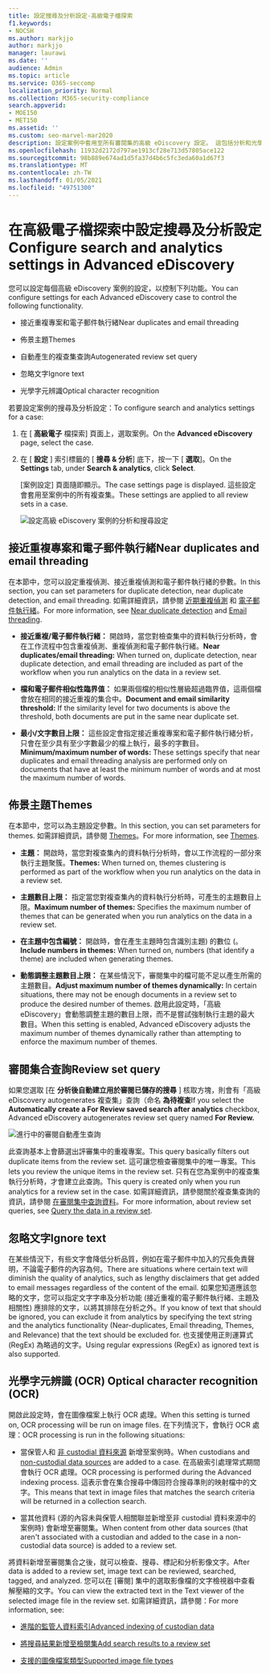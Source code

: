 ```yaml
---
title: 設定搜尋及分析設定-高級電子檔探索
f1.keywords:
- NOCSH
ms.author: markjjo
author: markjjo
manager: laurawi
ms.date: ''
audience: Admin
ms.topic: article
ms.service: O365-seccomp
localization_priority: Normal
ms.collection: M365-security-compliance
search.appverid:
- MOE150
- MET150
ms.assetid: ''
ms.custom: seo-marvel-mar2020
description: 設定案例中套用至所有審閱集的高級 eDiscovery 設定。 這包括分析和光學字元辨識的設定。
ms.openlocfilehash: 11932d2172d797ae1913cf28e713d57805ace122
ms.sourcegitcommit: 98b889e674ad1d5fa37d4b6c5fc3eda60a1d67f3
ms.translationtype: MT
ms.contentlocale: zh-TW
ms.lasthandoff: 01/05/2021
ms.locfileid: "49751300"
---
```

# <a name="configure-search-and-analytics-settings-in-advanced-ediscovery"></a><span data-ttu-id="0565c-104">在高級電子檔探索中設定搜尋及分析設定</span><span class="sxs-lookup"><span data-stu-id="0565c-104">Configure search and analytics settings in Advanced eDiscovery</span></span>

<span data-ttu-id="0565c-105">您可以設定每個高級 eDiscovery 案例的設定，以控制下列功能。</span><span class="sxs-lookup"><span data-stu-id="0565c-105">You can configure settings for each Advanced eDiscovery case to control the following functionality.</span></span>

- <span data-ttu-id="0565c-106">接近重複專案和電子郵件執行緒</span><span class="sxs-lookup"><span data-stu-id="0565c-106">Near duplicates and email threading</span></span>

- <span data-ttu-id="0565c-107">佈景主題</span><span class="sxs-lookup"><span data-stu-id="0565c-107">Themes</span></span>

- <span data-ttu-id="0565c-108">自動產生的複查集查詢</span><span class="sxs-lookup"><span data-stu-id="0565c-108">Autogenerated review set query</span></span>

- <span data-ttu-id="0565c-109">忽略文字</span><span class="sxs-lookup"><span data-stu-id="0565c-109">Ignore text</span></span>

- <span data-ttu-id="0565c-110">光學字元辨識</span><span class="sxs-lookup"><span data-stu-id="0565c-110">Optical character recognition</span></span>

<span data-ttu-id="0565c-111">若要設定案例的搜尋及分析設定：</span><span class="sxs-lookup"><span data-stu-id="0565c-111">To configure search and analytics settings for a case:</span></span>

1. <span data-ttu-id="0565c-112">在 [ **高級電子** 檔探索] 頁面上，選取案例。</span><span class="sxs-lookup"><span data-stu-id="0565c-112">On the **Advanced eDiscovery** page, select the case.</span></span>

2. <span data-ttu-id="0565c-113">在 [ **設定** ] 索引標籤的 [ **搜尋 & 分析**] 底下，按一下 [ **選取**]。</span><span class="sxs-lookup"><span data-stu-id="0565c-113">On the **Settings** tab, under **Search & analytics**, click **Select**.</span></span>

   <span data-ttu-id="0565c-114">[案例設定] 頁面隨即顯示。</span><span class="sxs-lookup"><span data-stu-id="0565c-114">The case settings page is displayed.</span></span> <span data-ttu-id="0565c-115">這些設定會套用至案例中的所有複查集。</span><span class="sxs-lookup"><span data-stu-id="0565c-115">These settings are applied to all review sets in a case.</span></span>

   ![設定高級 eDiscovery 案例的分析和搜尋設定](../media/AeDCaseSettings.png)

## <a name="near-duplicates-and-email-threading"></a><span data-ttu-id="0565c-117">接近重複專案和電子郵件執行緒</span><span class="sxs-lookup"><span data-stu-id="0565c-117">Near duplicates and email threading</span></span>

<span data-ttu-id="0565c-118">在本節中，您可以設定重複偵測、接近重複偵測和電子郵件執行緒的參數。</span><span class="sxs-lookup"><span data-stu-id="0565c-118">In this section, you can set parameters for duplicate detection, near duplicate detection, and email threading.</span></span> <span data-ttu-id="0565c-119">如需詳細資訊，請參閱 [近期重複偵測](near-duplicate-detection-in-advanced-ediscovery.md) 和 [電子郵件執行緒](email-threading-in-advanced-ediscovery.md)。</span><span class="sxs-lookup"><span data-stu-id="0565c-119">For more information, see [Near duplicate detection](near-duplicate-detection-in-advanced-ediscovery.md) and [Email threading](email-threading-in-advanced-ediscovery.md).</span></span>

- <span data-ttu-id="0565c-120">**接近重複/電子郵件執行緒：** 開啟時，當您對檢查集中的資料執行分析時，會在工作流程中包含重複偵測、重複偵測和電子郵件執行緒。</span><span class="sxs-lookup"><span data-stu-id="0565c-120">**Near duplicates/email threading:** When turned on, duplicate detection, near duplicate detection, and email threading are included as part of the workflow when you run analytics on the data in a review set.</span></span>

- <span data-ttu-id="0565c-121">**檔和電子郵件相似性臨界值：** 如果兩個檔的相似性層級超過臨界值，這兩個檔會放在相同的接近重複的集合中。</span><span class="sxs-lookup"><span data-stu-id="0565c-121">**Document and email similarity threshold:** If the similarity level for two documents is above the threshold, both documents are put in the same near duplicate set.</span></span>

- <span data-ttu-id="0565c-122">**最小/文字數目上限：** 這些設定會指定接近重複專案和電子郵件執行緒分析，只會在至少具有至少字數最少的檔上執行，最多的字數目。</span><span class="sxs-lookup"><span data-stu-id="0565c-122">**Minimum/maximum number of words:** These settings specify that near duplicates and email threading analysis are performed only on documents that have at least the minimum number of words and at most the maximum number of words.</span></span>

## <a name="themes"></a><span data-ttu-id="0565c-123">佈景主題</span><span class="sxs-lookup"><span data-stu-id="0565c-123">Themes</span></span>

<span data-ttu-id="0565c-124">在本節中，您可以為主題設定參數。</span><span class="sxs-lookup"><span data-stu-id="0565c-124">In this section, you can set parameters for themes.</span></span> <span data-ttu-id="0565c-125">如需詳細資訊，請參閱 [Themes](themes-in-advanced-ediscovery.md)。</span><span class="sxs-lookup"><span data-stu-id="0565c-125">For more information, see [Themes](themes-in-advanced-ediscovery.md).</span></span>

- <span data-ttu-id="0565c-126">**主題：** 開啟時，當您對複查集內的資料執行分析時，會以工作流程的一部分來執行主題聚簇。</span><span class="sxs-lookup"><span data-stu-id="0565c-126">**Themes:** When turned on, themes clustering is performed as part of the workflow when you run analytics on the data in a review set.</span></span>

- <span data-ttu-id="0565c-127">**主題數目上限：** 指定當您對複查集內的資料執行分析時，可產生的主題數目上限。</span><span class="sxs-lookup"><span data-stu-id="0565c-127">**Maximum number of themes:** Specifies the maximum number of themes that can be generated when you run analytics on the data in a review set.</span></span>

- <span data-ttu-id="0565c-128">**在主題中包含編號：** 開啟時，會在產生主題時包含識別主題) 的數位 (。</span><span class="sxs-lookup"><span data-stu-id="0565c-128">**Include numbers in themes:** When turned on, numbers (that identify a theme) are included when generating themes.</span></span> 

- <span data-ttu-id="0565c-129">**動態調整主題數目上限：** 在某些情況下，審閱集中的檔可能不足以產生所需的主題數目。</span><span class="sxs-lookup"><span data-stu-id="0565c-129">**Adjust maximum number of themes dynamically:** In certain situations, there may not be enough documents in a review set to produce the desired number of themes.</span></span> <span data-ttu-id="0565c-130">啟用此設定時，「高級 eDiscovery」會動態調整主題的數目上限，而不是嘗試強制執行主題的最大數目。</span><span class="sxs-lookup"><span data-stu-id="0565c-130">When this setting is enabled, Advanced eDiscovery adjusts the maximum number of themes dynamically rather than attempting to enforce the maximum number of themes.</span></span>

## <a name="review-set-query"></a><span data-ttu-id="0565c-131">審閱集合查詢</span><span class="sxs-lookup"><span data-stu-id="0565c-131">Review set query</span></span>

<span data-ttu-id="0565c-132">如果您選取 [在 **分析後自動建立用於審閱已儲存的搜尋** ] 核取方塊，則會有「高級 eDiscovery autogenerates 複查集」查詢（命名 **為待複查**</span><span class="sxs-lookup"><span data-stu-id="0565c-132">If you select the **Automatically create a For Review saved search after analytics** checkbox, Advanced eDiscovery autogenerates review set query named **For Review.**</span></span> 

![進行中的審閱自動產生查詢](../media/AeDForReviewQuery.png)

<span data-ttu-id="0565c-134">此查詢基本上會篩選出評審集中的重複專案。</span><span class="sxs-lookup"><span data-stu-id="0565c-134">This query basically filters out duplicate items from the review set.</span></span> <span data-ttu-id="0565c-135">這可讓您檢查審閱集中的唯一專案。</span><span class="sxs-lookup"><span data-stu-id="0565c-135">This lets you review the unique items in the review set.</span></span> <span data-ttu-id="0565c-136">只有在您為案例中的複查集執行分析時，才會建立此查詢。</span><span class="sxs-lookup"><span data-stu-id="0565c-136">This query is created only when you run analytics for a review set in the case.</span></span> <span data-ttu-id="0565c-137">如需詳細資訊，請參閱關於複查集查詢的資訊，請參閱 [在審閱集中查詢資料](review-set-search.md)。</span><span class="sxs-lookup"><span data-stu-id="0565c-137">For more information, about review set queries, see [Query the data in a review set](review-set-search.md).</span></span>

## <a name="ignore-text"></a><span data-ttu-id="0565c-138">忽略文字</span><span class="sxs-lookup"><span data-stu-id="0565c-138">Ignore text</span></span>

<span data-ttu-id="0565c-139">在某些情況下，有些文字會降低分析品質，例如在電子郵件中加入的冗長免責聲明，不論電子郵件的內容為何。</span><span class="sxs-lookup"><span data-stu-id="0565c-139">There are situations where certain text will diminish the quality of analytics, such as lengthy disclaimers that get added to email messages regardless of the content of the email.</span></span> <span data-ttu-id="0565c-140">如果您知道應該忽略的文字，您可以指定文字字串及分析功能 (接近重複的電子郵件執行緒、主題及相關性) 應排除的文字，以將其排除在分析之外。</span><span class="sxs-lookup"><span data-stu-id="0565c-140">If you know of text that should be ignored, you can exclude it from analytics by specifying the text string and the analytics functionality (Near-duplicates, Email threading, Themes, and Relevance) that the text should be excluded for.</span></span> <span data-ttu-id="0565c-141">也支援使用正則運算式 (RegEx) 為略過的文字。</span><span class="sxs-lookup"><span data-stu-id="0565c-141">Using regular expressions (RegEx) as ignored text is also supported.</span></span> 

## <a name="optical-character-recognition-ocr"></a><span data-ttu-id="0565c-142">光學字元辨識 (OCR) </span><span class="sxs-lookup"><span data-stu-id="0565c-142">Optical character recognition (OCR)</span></span>

<span data-ttu-id="0565c-143">開啟此設定時，會在圖像檔案上執行 OCR 處理。</span><span class="sxs-lookup"><span data-stu-id="0565c-143">When this setting is turned on, OCR processing will be run on image files.</span></span> <span data-ttu-id="0565c-144">在下列情況下，會執行 OCR 處理：</span><span class="sxs-lookup"><span data-stu-id="0565c-144">OCR processing is run in the following situations:</span></span>

- <span data-ttu-id="0565c-145">當保管人和 [非 custodial 資料來源](non-custodial-data-sources.md) 新增至案例時。</span><span class="sxs-lookup"><span data-stu-id="0565c-145">When custodians and [non-custodial data sources](non-custodial-data-sources.md) are added to a case.</span></span> <span data-ttu-id="0565c-146">在高級索引處理常式期間會執行 OCR 處理。</span><span class="sxs-lookup"><span data-stu-id="0565c-146">OCR processing is performed during the Advanced indexing process.</span></span> <span data-ttu-id="0565c-147">這表示會在集合搜尋中傳回符合搜尋準則的映射檔中的文字。</span><span class="sxs-lookup"><span data-stu-id="0565c-147">This means that text in image files that matches the search criteria will be returned in a collection search.</span></span>

- <span data-ttu-id="0565c-148">當其他資料 (源的內容未與保管人相關聯並新增至非 custodial 資料來源中的案例時) 會新增至審閱集。</span><span class="sxs-lookup"><span data-stu-id="0565c-148">When content from other data sources (that aren't associated with a custodian and added to the case in a non-custodial data source) is added to a review set.</span></span>

<span data-ttu-id="0565c-149">將資料新增至審閱集合之後，就可以檢查、搜尋、標記和分析影像文字。</span><span class="sxs-lookup"><span data-stu-id="0565c-149">After data is added to a review set, image text can be reviewed, searched, tagged, and analyzed.</span></span> <span data-ttu-id="0565c-150">您可以在 [審閱] 集中的選取影像檔的文字檢視器中查看解壓縮的文字。</span><span class="sxs-lookup"><span data-stu-id="0565c-150">You can view the extracted text in the Text viewer of the selected image file in the review set.</span></span> <span data-ttu-id="0565c-151">如需詳細資訊，請參閱：</span><span class="sxs-lookup"><span data-stu-id="0565c-151">For more information, see:</span></span>

- [<span data-ttu-id="0565c-152">進階的監管人資料索引</span><span class="sxs-lookup"><span data-stu-id="0565c-152">Advanced indexing of custodian data</span></span>](indexing-custodian-data.md)

- [<span data-ttu-id="0565c-153">將搜尋結果新增至檢閱集</span><span class="sxs-lookup"><span data-stu-id="0565c-153">Add search results to a review set</span></span>](add-data-to-review-set.md#optical-character-recognition)

- [<span data-ttu-id="0565c-154">支援的圖像檔案類型</span><span class="sxs-lookup"><span data-stu-id="0565c-154">Supported image file types</span></span>](supported-filetypes-ediscovery20.md#image)
